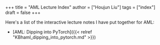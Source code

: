 +++
title = "AML Lecture Index"
author = ["Houjun Liu"]
tags = ["index"]
draft = false
+++

Here's a list of the interactive lecture notes I have put together for AML:

-   [AML: Dipping into PyTorch]({{< relref "KBhaml_dipping_into_pytorch.md" >}})